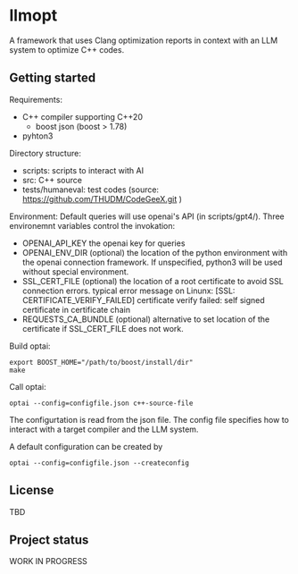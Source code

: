# llmopt

A framework that uses Clang optimization reports in context with an LLM system to optimize C++ codes.

## Getting started

Requirements:
* C++ compiler supporting C++20
  + boost json (boost > 1.78)
* pyhton3

Directory structure:
* scripts: scripts to interact with AI
* src: C++ source
* tests/humaneval: test codes (source: https://github.com/THUDM/CodeGeeX.git )

Environment: Default queries will use openai's API (in scripts/gpt4/). Three environemnt variables control the invokation:
* OPENAI\_API\_KEY the openai key for queries
* OPENAI\_ENV\_DIR (optional) the location of the python environment with the openai connection framework. If unspecified, python3 will be used without special environment.
* SSL\_CERT\_FILE (optional) the location of a root certificate to avoid SSL connection errors.
  typical error message on Linunx:  \[SSL: CERTIFICATE\_VERIFY\_FAILED\] certificate verify failed: self signed certificate in certificate chain
* REQUESTS\_CA\_BUNDLE (optional) alternative to set location of the certificate if SSL\_CERT\_FILE does not work.


Build optai:

    export BOOST_HOME="/path/to/boost/install/dir"
    make

Call optai:

    optai --config=configfile.json c++-source-file

The configurtation is read from the json file. The config file specifies how to interact with a target compiler and the LLM system.

A default configuration can be created by

    optai --config=configfile.json --createconfig



## License
TBD

## Project status
WORK IN PROGRESS

